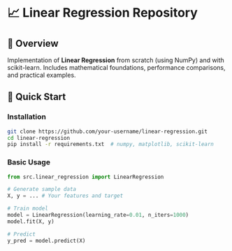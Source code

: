 # 📈 Linear Regression Repository

## 🌟 Overview
Implementation of **Linear Regression** from scratch (using NumPy) and with scikit-learn. Includes mathematical foundations, performance comparisons, and practical examples.

## 🚀 Quick Start

### Installation
```bash
git clone https://github.com/your-username/linear-regression.git
cd linear-regression
pip install -r requirements.txt  # numpy, matplotlib, scikit-learn
```
### Basic Usage
```python
from src.linear_regression import LinearRegression

# Generate sample data
X, y = ... # Your features and target

# Train model
model = LinearRegression(learning_rate=0.01, n_iters=1000)
model.fit(X, y)

# Predict
y_pred = model.predict(X)
```
